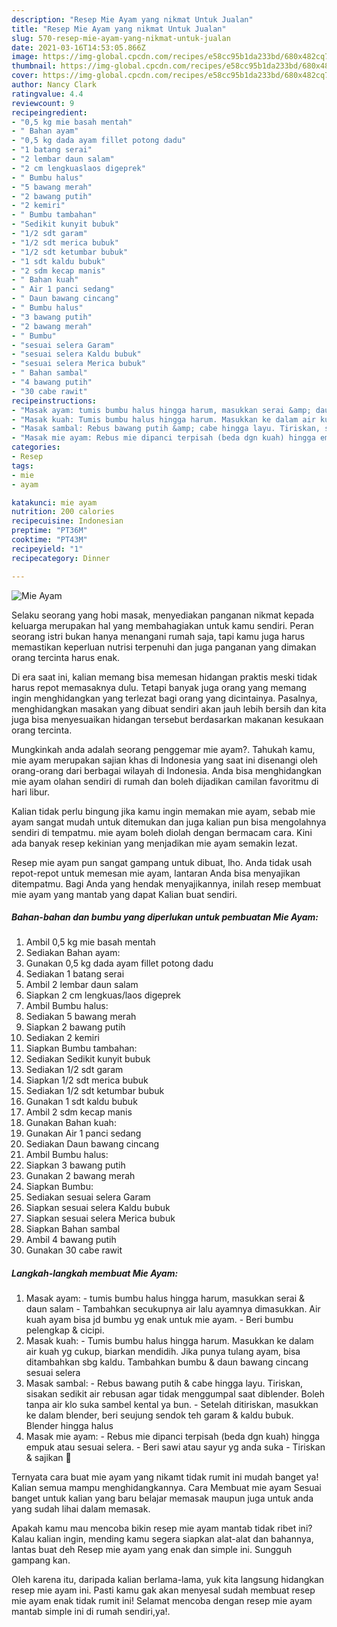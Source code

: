 ```yaml
---
description: "Resep Mie Ayam yang nikmat Untuk Jualan"
title: "Resep Mie Ayam yang nikmat Untuk Jualan"
slug: 570-resep-mie-ayam-yang-nikmat-untuk-jualan
date: 2021-03-16T14:53:05.866Z
image: https://img-global.cpcdn.com/recipes/e58cc95b1da233bd/680x482cq70/mie-ayam-foto-resep-utama.jpg
thumbnail: https://img-global.cpcdn.com/recipes/e58cc95b1da233bd/680x482cq70/mie-ayam-foto-resep-utama.jpg
cover: https://img-global.cpcdn.com/recipes/e58cc95b1da233bd/680x482cq70/mie-ayam-foto-resep-utama.jpg
author: Nancy Clark
ratingvalue: 4.4
reviewcount: 9
recipeingredient:
- "0,5 kg mie basah mentah"
- " Bahan ayam"
- "0,5 kg dada ayam fillet potong dadu"
- "1 batang serai"
- "2 lembar daun salam"
- "2 cm lengkuaslaos digeprek"
- " Bumbu halus"
- "5 bawang merah"
- "2 bawang putih"
- "2 kemiri"
- " Bumbu tambahan"
- "Sedikit kunyit bubuk"
- "1/2 sdt garam"
- "1/2 sdt merica bubuk"
- "1/2 sdt ketumbar bubuk"
- "1 sdt kaldu bubuk"
- "2 sdm kecap manis"
- " Bahan kuah"
- " Air 1 panci sedang"
- " Daun bawang cincang"
- " Bumbu halus"
- "3 bawang putih"
- "2 bawang merah"
- " Bumbu"
- "sesuai selera Garam"
- "sesuai selera Kaldu bubuk"
- "sesuai selera Merica bubuk"
- " Bahan sambal"
- "4 bawang putih"
- "30 cabe rawit"
recipeinstructions:
- "Masak ayam: tumis bumbu halus hingga harum, masukkan serai &amp; daun salam Tambahkan secukupnya air lalu ayamnya dimasukkan. Air kuah ayam bisa jd bumbu yg enak untuk mie ayam.  Beri bumbu pelengkap &amp; cicipi."
- "Masak kuah: Tumis bumbu halus hingga harum. Masukkan ke dalam air kuah yg cukup, biarkan mendidih. Jika punya tulang ayam, bisa ditambahkan sbg kaldu. Tambahkan bumbu &amp; daun bawang cincang sesuai selera"
- "Masak sambal: Rebus bawang putih &amp; cabe hingga layu. Tiriskan, sisakan sedikit air rebusan agar tidak menggumpal saat diblender. Boleh tanpa air klo suka sambel kental ya bun.  Setelah ditiriskan, masukkan ke dalam blender, beri seujung sendok teh garam &amp; kaldu bubuk. Blender hingga halus"
- "Masak mie ayam: Rebus mie dipanci terpisah (beda dgn kuah) hingga empuk atau sesuai selera. Beri sawi atau sayur yg anda suka Tiriskan &amp; sajikan 🥰"
categories:
- Resep
tags:
- mie
- ayam

katakunci: mie ayam 
nutrition: 200 calories
recipecuisine: Indonesian
preptime: "PT36M"
cooktime: "PT43M"
recipeyield: "1"
recipecategory: Dinner

---
```



![Mie Ayam](https://img-global.cpcdn.com/recipes/e58cc95b1da233bd/680x482cq70/mie-ayam-foto-resep-utama.jpg)

Selaku seorang yang hobi masak, menyediakan panganan nikmat kepada keluarga merupakan hal yang membahagiakan untuk kamu sendiri. Peran seorang istri bukan hanya menangani rumah saja, tapi kamu juga harus memastikan keperluan nutrisi terpenuhi dan juga panganan yang dimakan orang tercinta harus enak.

Di era  saat ini, kalian memang bisa memesan hidangan praktis meski tidak harus repot memasaknya dulu. Tetapi banyak juga orang yang memang ingin menghidangkan yang terlezat bagi orang yang dicintainya. Pasalnya, menghidangkan masakan yang dibuat sendiri akan jauh lebih bersih dan kita juga bisa menyesuaikan hidangan tersebut berdasarkan makanan kesukaan orang tercinta. 



Mungkinkah anda adalah seorang penggemar mie ayam?. Tahukah kamu, mie ayam merupakan sajian khas di Indonesia yang saat ini disenangi oleh orang-orang dari berbagai wilayah di Indonesia. Anda bisa menghidangkan mie ayam olahan sendiri di rumah dan boleh dijadikan camilan favoritmu di hari libur.

Kalian tidak perlu bingung jika kamu ingin memakan mie ayam, sebab mie ayam sangat mudah untuk ditemukan dan juga kalian pun bisa mengolahnya sendiri di tempatmu. mie ayam boleh diolah dengan bermacam cara. Kini ada banyak resep kekinian yang menjadikan mie ayam semakin lezat.

Resep mie ayam pun sangat gampang untuk dibuat, lho. Anda tidak usah repot-repot untuk memesan mie ayam, lantaran Anda bisa menyajikan ditempatmu. Bagi Anda yang hendak menyajikannya, inilah resep membuat mie ayam yang mantab yang dapat Kalian buat sendiri.

<!--inarticleads1-->

##### Bahan-bahan dan bumbu yang diperlukan untuk pembuatan Mie Ayam:

1. Ambil 0,5 kg mie basah mentah
1. Sediakan  Bahan ayam:
1. Gunakan 0,5 kg dada ayam fillet potong dadu
1. Sediakan 1 batang serai
1. Ambil 2 lembar daun salam
1. Siapkan 2 cm lengkuas/laos digeprek
1. Ambil  Bumbu halus:
1. Sediakan 5 bawang merah
1. Siapkan 2 bawang putih
1. Sediakan 2 kemiri
1. Siapkan  Bumbu tambahan:
1. Sediakan Sedikit kunyit bubuk
1. Sediakan 1/2 sdt garam
1. Siapkan 1/2 sdt merica bubuk
1. Sediakan 1/2 sdt ketumbar bubuk
1. Gunakan 1 sdt kaldu bubuk
1. Ambil 2 sdm kecap manis
1. Gunakan  Bahan kuah:
1. Gunakan  Air 1 panci sedang
1. Sediakan  Daun bawang cincang
1. Ambil  Bumbu halus:
1. Siapkan 3 bawang putih
1. Gunakan 2 bawang merah
1. Siapkan  Bumbu:
1. Sediakan sesuai selera Garam
1. Siapkan sesuai selera Kaldu bubuk
1. Siapkan sesuai selera Merica bubuk
1. Siapkan  Bahan sambal
1. Ambil 4 bawang putih
1. Gunakan 30 cabe rawit




<!--inarticleads2-->

##### Langkah-langkah membuat Mie Ayam:

1. Masak ayam: - tumis bumbu halus hingga harum, masukkan serai &amp; daun salam - Tambahkan secukupnya air lalu ayamnya dimasukkan. Air kuah ayam bisa jd bumbu yg enak untuk mie ayam.  - Beri bumbu pelengkap &amp; cicipi.
1. Masak kuah: - Tumis bumbu halus hingga harum. Masukkan ke dalam air kuah yg cukup, biarkan mendidih. Jika punya tulang ayam, bisa ditambahkan sbg kaldu. Tambahkan bumbu &amp; daun bawang cincang sesuai selera
1. Masak sambal: - Rebus bawang putih &amp; cabe hingga layu. Tiriskan, sisakan sedikit air rebusan agar tidak menggumpal saat diblender. Boleh tanpa air klo suka sambel kental ya bun.  - Setelah ditiriskan, masukkan ke dalam blender, beri seujung sendok teh garam &amp; kaldu bubuk. Blender hingga halus
1. Masak mie ayam: - Rebus mie dipanci terpisah (beda dgn kuah) hingga empuk atau sesuai selera. - Beri sawi atau sayur yg anda suka - Tiriskan &amp; sajikan 🥰




Ternyata cara buat mie ayam yang nikamt tidak rumit ini mudah banget ya! Kalian semua mampu menghidangkannya. Cara Membuat mie ayam Sesuai banget untuk kalian yang baru belajar memasak maupun juga untuk anda yang sudah lihai dalam memasak.

Apakah kamu mau mencoba bikin resep mie ayam mantab tidak ribet ini? Kalau kalian ingin, mending kamu segera siapkan alat-alat dan bahannya, lantas buat deh Resep mie ayam yang enak dan simple ini. Sungguh gampang kan. 

Oleh karena itu, daripada kalian berlama-lama, yuk kita langsung hidangkan resep mie ayam ini. Pasti kamu gak akan menyesal sudah membuat resep mie ayam enak tidak rumit ini! Selamat mencoba dengan resep mie ayam mantab simple ini di rumah sendiri,ya!.

